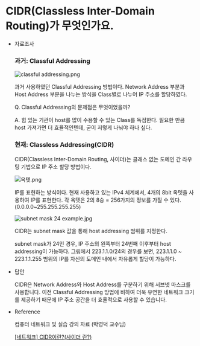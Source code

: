 # CIDR(Classless Inter-Domain Routing)가 무엇인가요.

- 자료조사
    
    ### 과거: Classful Addressing
    
    ![classful addressing.png](CIDR(Classless%20Inter-Domain%20Routing)%E1%84%80%E1%85%A1%20%E1%84%86%E1%85%AE%E1%84%8B%E1%85%A5%E1%86%BA%E1%84%8B%E1%85%B5%E1%86%AB%E1%84%80%E1%85%A1%E1%84%8B%20a308845ff4314805b8c434795d59f1de/classful_addressing.png)
    
    과거 사용하였던 Classful Addressing 방법이다. Network Address 부분과 Host Address 부분을 나누는 방식을 Class별로 나누어 IP 주소를 할당하였다.
    
    Q. Classful Addressing의 문제점은 무엇이었을까?
    
    A. 힘 있는 기관이 host를 많이 수용할 수 있는 Class를 독점한다. 필요한 만큼 host 가져가면 더 효율적인텐데, 굳이 저렇게 나눠야 하나 싶다.
    
    ### 현재: Classless Addressing(CIDR)
    
    CIDR(Classless Inter-Domain Routing, 사이더)는 클래스 없는 도메인 간 라우팅 기법으로 IP 주소 할당 방법이다.
    
    ![옥텟.png](CIDR(Classless%20Inter-Domain%20Routing)%E1%84%80%E1%85%A1%20%E1%84%86%E1%85%AE%E1%84%8B%E1%85%A5%E1%86%BA%E1%84%8B%E1%85%B5%E1%86%AB%E1%84%80%E1%85%A1%E1%84%8B%20a308845ff4314805b8c434795d59f1de/%25EC%2598%25A5%25ED%2585%259F.png)
    
    IP를 표현하는 방식이다. 현재 사용하고 있는 IPv4 체계에서, 4개의 8bit 옥텟을 사용하여 IP를 표현한다. 각 옥텟은 2의 8승 = 256가지의 정보를 가질 수 있다. (0.0.0.0~255.255.255.255)
    
    ![subnet mask 24 example.jpg](CIDR(Classless%20Inter-Domain%20Routing)%E1%84%80%E1%85%A1%20%E1%84%86%E1%85%AE%E1%84%8B%E1%85%A5%E1%86%BA%E1%84%8B%E1%85%B5%E1%86%AB%E1%84%80%E1%85%A1%E1%84%8B%20a308845ff4314805b8c434795d59f1de/subnet_mask_24_example.jpg)
    
    CIDR는 subnet mask 값을 통해 host addressing 범위를 지정한다.
    
    subnet mask가 24인 경우, IP 주소의 왼쪽부터 24번째 이후부터 host addressing이 가능하다. 그림에서 223.1.1.0/24의 경우를 보면, 223.1.1.0 ~ 223.1.1.255 범위의 IP를 자신의 도메인 내에서 자유롭게 할당이 가능하다.
    
- 답안
    
    CIDR은 Network Address와 Host Address를 구분하기 위해 서브넷 마스크를 사용합니다. 이전 Classful Addressing 방법에 비하여 더욱 유연한 네트워크 크기를 제공하기 때문에 IP 주소 공간을 더 효율적으로 사용할 수 있습니다.
    
- Reference
    
    컴퓨터 네트워크 및 실습 강의 자료 (박영덕 교수님)
    
    [[네트워크] CIDR이란?(사이더 란?)](https://kim-dragon.tistory.com/9)